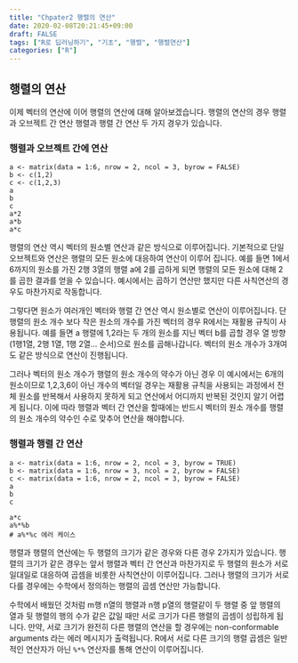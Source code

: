 ```yaml
---
title: "Chpater2 행렬의 연산"
date: 2020-02-08T20:21:45+09:00
draft: FALSE
tags: ["R로 딥러닝하기", "기초", "행렬", "행렬연산"]
categories: ["R"]
---
```


## 행렬의 연산

이제 벡터의 연산에 이어 행렬의 연산에 대해 알아보겠습니다. 행렬의 연산의 경우 행렬과 오브젝트 간 연산 행렬과 행렬 간 연산 두 가지 경우가 있습니다.

### 행렬과 오브젝트 간에 연산

```
a <- matrix(data = 1:6, nrow = 2, ncol = 3, byrow = FALSE)
b <- c(1,2)
c <- c(1,2,3)
a
b
c
a*2
a*b
a*c
```

행렬의 연산 역시 벡터의 원소별 연산과 같은 방식으로 이루어집니다. 기본적으로 단일 오브젝트와 연산은 행렬의 모든 원소에 대응하여 연산이 이루어 집니다. 예를 들면 1에서 6까지의 원소를 가진 2행 3열의 행렬 a에 2를 곱하게 되면 행렬의 모든 원소에 대해 2를 곱한 결과를 얻을 수 있습니다. 예시에서는 곱하기 연산만 했지만 다른 사칙연산의 경우도 마찬가지로 작동합니다.

그렇다면 원소가 여러개인 벡터와 행렬 간 연산 역시 원소별로 연산이 이루어집니다. 단 행렬의 원소 개수 보다 작은 원소의 개수를 가진 벡터의 경우 R에서는 재활용 규칙이 사용됩니다. 예를 들면 a 행렬에 1,2라는 두 개의 원소를 지닌 벡터 b를 곱할 경우 열 방향(1행1열, 2행 1열, 1행 2열... 순서)으로 원소를 곱해나갑니다. 벡터의 원소 개수가 3개여도 같은 방식으로 연산이 진행됩니다.

그러나 벡터의 원소 개수가 행렬의 원소 개수의 약수가 아닌 경우 이 예시에서는 6개의 원소이므로 1,2,3,6이 아닌 개수의 벡터일 경우는 재활용 규칙을 사용되는 과정에서 전체 원소를 반복해서 사용하지 못하게 되고 연산에서 어디까지 반복된 것인지 알기 어렵게 됩니다. 이에 따라 행렬과 벡터 간 연산을 할때에는 반드시 벡터의 원소 개수를 행렬의 원소 개수의 약수인 수로 맞추어 연산을 해야합니다.

### 행렬과 행렬 간 연산

```{r}
a <- matrix(data = 1:6, nrow = 2, ncol = 3, byrow = TRUE)
b <- matrix(data = 1:6, nrow = 3, ncol = 2, byrow = FALSE)
c <- matrix(data = 1:6, nrow = 2, ncol = 3, byrow = FALSE)
a
b
c

a*c
a%*%b
# a%*%c 에러 케이스
```

행렬과 행렬의 연산에는 두 행렬의 크기가 같은 경우와 다른 경우 2가지가 있습니다. 행렬의 크기가 같은 경우는 앞서 행렬과 벡터 간 연산과 마찬가지로 두 행렬의 원소가 서로 일대일로 대응하여 곱셈을 비롯한 사칙연산이 이루어집니다. 그러나 행렬의 크기가 서로 다를 경우에는 수학에서 정의하는 행렬의 곱셈 연산만 가능합니다.

수학에서 배웠던 것처럼 m행 n열의 행렬과 n행 p열의 행렬같이 두 행렬 중 앞 행렬의 열과 뒷 행렬의 행의 수가 같은 값일 때만 서로 크기가 다른 행렬의 곱셈이 성립하게 됩니다. 만약, 서로 크기가 완전히 다른 행렬의 연산을 할 경우에는 non-conformable arguments 라는 에러 메시지가 출력됩니다. R에서 서로 다른 크기의 행렬 곱셈은 일반적인 연산자가 아닌 `%*%` 연산자를 통해 연산이 이루어집니다.
